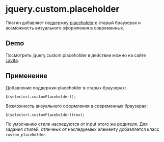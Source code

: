 jquery.custom.placeholder
=========================
Плагин добавляет поддержку [placeholder](http://htmlbook.ru/html/input/placeholder) в старый браузерах и возможность визуального оформления в современных.

Demo
-----------
Посмотреть jquery.custom.placeholder в действии можно на сайте [Lavita](http://lavita2.intensa-dev.ru/contacts/).

Применение
-----------
Добавление поддержки placeholder в старых браузерах:

    $(selector).customPlaceholder();


Возможность визуального оформления в современных браузерах:

    $(selector).customPlaceholder(true);


По умолчанию стили наследуются от input этого же родителя. Для задания стилей, отличных от наследуемых элементу добавляется класс `custom_placeholder`.
